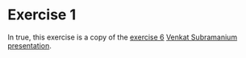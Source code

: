 # Exercise 1
In true, this exercise is a copy of the [exercise 6](https://agiledeveloper.com/presentations/refactoring_to_functional_style_using_java8.zip) [Venkat Subramanium presentation](https://youtu.be/wjF1WqGhoQI).
